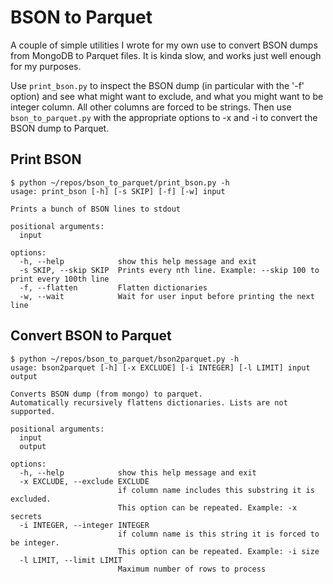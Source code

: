 # BSON to Parquet
A couple of simple utilities I wrote for my own use to convert BSON dumps from
MongoDB to Parquet files. It is kinda slow, and works just well enough for my
purposes. 

Use `print_bson.py` to inspect the BSON dump (in particular
with the '-f' option) and see what might want to exclude, and what you
might want to be integer column.  All other columns are forced to be strings.
Then use `bson_to_parquet.py` with the appropriate options to -x and -i to
convert the BSON dump to Parquet.

## Print BSON
```
$ python ~/repos/bson_to_parquet/print_bson.py -h
usage: print_bson [-h] [-s SKIP] [-f] [-w] input

Prints a bunch of BSON lines to stdout

positional arguments:
  input

options:
  -h, --help            show this help message and exit
  -s SKIP, --skip SKIP  Prints every nth line. Example: --skip 100 to print every 100th line
  -f, --flatten         Flatten dictionaries
  -w, --wait            Wait for user input before printing the next line
```

## Convert BSON to Parquet
```
$ python ~/repos/bson_to_parquet/bson2parquet.py -h
usage: bson2parquet [-h] [-x EXCLUDE] [-i INTEGER] [-l LIMIT] input output

Converts BSON dump (from mongo) to parquet. 
Automatically recursively flattens dictionaries. Lists are not supported.

positional arguments:
  input
  output

options:
  -h, --help            show this help message and exit
  -x EXCLUDE, --exclude EXCLUDE
                        if column name includes this substring it is excluded. 
                        This option can be repeated. Example: -x secrets
  -i INTEGER, --integer INTEGER
                        if column name is this string it is forced to be integer. 
                        This option can be repeated. Example: -i size
  -l LIMIT, --limit LIMIT
                        Maximum number of rows to process
```

